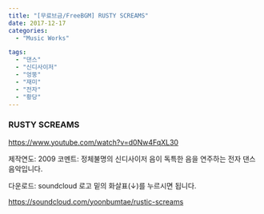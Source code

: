 ```yaml
---
title: "[무료브금/FreeBGM] RUSTY SCREAMS"
date: 2017-12-17
categories: 
  - "Music Works"

tags: 
  - "댄스"
  - "신디사이저"
  - "엉뚱"
  - "재미"
  - "전자"
  - "황당"
---
```


### RUSTY SCREAMS

https://www.youtube.com/watch?v=d0Nw4FqXL30

제작연도: 2009 코멘트: 정체불명의 신디사이저 음이 독특한 음을 연주하는 전자 댄스음악입니다. 

다운로드: soundcloud 로고 밑의 화살표(↓)를 누르시면 됩니다.

https://soundcloud.com/yoonbumtae/rustic-screams

